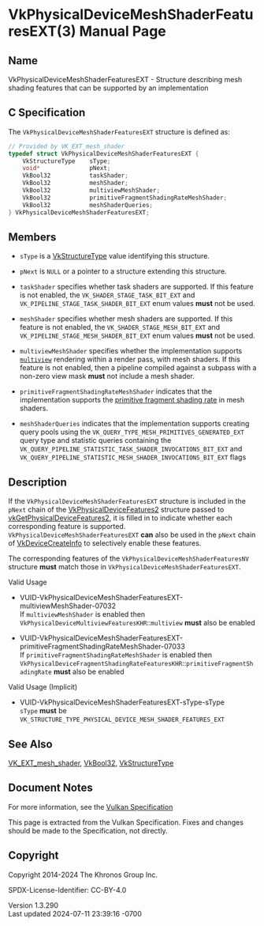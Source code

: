 # VkPhysicalDeviceMeshShaderFeaturesEXT(3) Manual Page

## Name

VkPhysicalDeviceMeshShaderFeaturesEXT - Structure describing mesh
shading features that can be supported by an implementation



## <a href="#_c_specification" class="anchor"></a>C Specification

The `VkPhysicalDeviceMeshShaderFeaturesEXT` structure is defined as:

``` c
// Provided by VK_EXT_mesh_shader
typedef struct VkPhysicalDeviceMeshShaderFeaturesEXT {
    VkStructureType    sType;
    void*              pNext;
    VkBool32           taskShader;
    VkBool32           meshShader;
    VkBool32           multiviewMeshShader;
    VkBool32           primitiveFragmentShadingRateMeshShader;
    VkBool32           meshShaderQueries;
} VkPhysicalDeviceMeshShaderFeaturesEXT;
```

## <a href="#_members" class="anchor"></a>Members

- `sType` is a [VkStructureType](https://registry.khronos.org/vulkan/specs/1.3-extensions/man/html/VkStructureType.html) value identifying
  this structure.

- `pNext` is `NULL` or a pointer to a structure extending this
  structure.

- <span id="features-taskShader"></span> `taskShader` specifies whether
  task shaders are supported. If this feature is not enabled, the
  `VK_SHADER_STAGE_TASK_BIT_EXT` and
  `VK_PIPELINE_STAGE_TASK_SHADER_BIT_EXT` enum values **must** not be
  used.

- <span id="features-meshShader"></span> `meshShader` specifies whether
  mesh shaders are supported. If this feature is not enabled, the
  `VK_SHADER_STAGE_MESH_BIT_EXT` and
  `VK_PIPELINE_STAGE_MESH_SHADER_BIT_EXT` enum values **must** not be
  used.

- <span id="features-multiview-mesh"></span> `multiviewMeshShader`
  specifies whether the implementation supports <a
  href="https://registry.khronos.org/vulkan/specs/1.3-extensions/html/vkspec.html#features-multiview"
  target="_blank" rel="noopener"><code>multiview</code></a> rendering
  within a render pass, with mesh shaders. If this feature is not
  enabled, then a pipeline compiled against a subpass with a non-zero
  view mask **must** not include a mesh shader.

- <span id="features-primitiveFragmentShadingRate-mesh"></span>
  `primitiveFragmentShadingRateMeshShader` indicates that the
  implementation supports the <a
  href="https://registry.khronos.org/vulkan/specs/1.3-extensions/html/vkspec.html#primsrast-fragment-shading-rate-primitive"
  target="_blank" rel="noopener">primitive fragment shading rate</a> in
  mesh shaders.

- <span id="features-meshShaderQueries"></span> `meshShaderQueries`
  indicates that the implementation supports creating query pools using
  the `VK_QUERY_TYPE_MESH_PRIMITIVES_GENERATED_EXT` query type and
  statistic queries containing the
  `VK_QUERY_PIPELINE_STATISTIC_TASK_SHADER_INVOCATIONS_BIT_EXT` and
  `VK_QUERY_PIPELINE_STATISTIC_MESH_SHADER_INVOCATIONS_BIT_EXT` flags

## <a href="#_description" class="anchor"></a>Description

If the `VkPhysicalDeviceMeshShaderFeaturesEXT` structure is included in
the `pNext` chain of the
[VkPhysicalDeviceFeatures2](https://registry.khronos.org/vulkan/specs/1.3-extensions/man/html/VkPhysicalDeviceFeatures2.html) structure
passed to
[vkGetPhysicalDeviceFeatures2](https://registry.khronos.org/vulkan/specs/1.3-extensions/man/html/vkGetPhysicalDeviceFeatures2.html), it is
filled in to indicate whether each corresponding feature is supported.
`VkPhysicalDeviceMeshShaderFeaturesEXT` **can** also be used in the
`pNext` chain of [VkDeviceCreateInfo](https://registry.khronos.org/vulkan/specs/1.3-extensions/man/html/VkDeviceCreateInfo.html) to
selectively enable these features.

The corresponding features of the `VkPhysicalDeviceMeshShaderFeaturesNV`
structure **must** match those in
`VkPhysicalDeviceMeshShaderFeaturesEXT`.

Valid Usage

- <a
  href="#VUID-VkPhysicalDeviceMeshShaderFeaturesEXT-multiviewMeshShader-07032"
  id="VUID-VkPhysicalDeviceMeshShaderFeaturesEXT-multiviewMeshShader-07032"></a>
  VUID-VkPhysicalDeviceMeshShaderFeaturesEXT-multiviewMeshShader-07032  
  If `multiviewMeshShader` is enabled then
  `VkPhysicalDeviceMultiviewFeaturesKHR`::`multiview` **must** also be
  enabled

- <a
  href="#VUID-VkPhysicalDeviceMeshShaderFeaturesEXT-primitiveFragmentShadingRateMeshShader-07033"
  id="VUID-VkPhysicalDeviceMeshShaderFeaturesEXT-primitiveFragmentShadingRateMeshShader-07033"></a>
  VUID-VkPhysicalDeviceMeshShaderFeaturesEXT-primitiveFragmentShadingRateMeshShader-07033  
  If `primitiveFragmentShadingRateMeshShader` is enabled then
  `VkPhysicalDeviceFragmentShadingRateFeaturesKHR`::`primitiveFragmentShadingRate`
  **must** also be enabled

Valid Usage (Implicit)

- <a href="#VUID-VkPhysicalDeviceMeshShaderFeaturesEXT-sType-sType"
  id="VUID-VkPhysicalDeviceMeshShaderFeaturesEXT-sType-sType"></a>
  VUID-VkPhysicalDeviceMeshShaderFeaturesEXT-sType-sType  
  `sType` **must** be
  `VK_STRUCTURE_TYPE_PHYSICAL_DEVICE_MESH_SHADER_FEATURES_EXT`

## <a href="#_see_also" class="anchor"></a>See Also

[VK_EXT_mesh_shader](https://registry.khronos.org/vulkan/specs/1.3-extensions/man/html/VK_EXT_mesh_shader.html),
[VkBool32](https://registry.khronos.org/vulkan/specs/1.3-extensions/man/html/VkBool32.html), [VkStructureType](https://registry.khronos.org/vulkan/specs/1.3-extensions/man/html/VkStructureType.html)

## <a href="#_document_notes" class="anchor"></a>Document Notes

For more information, see the <a
href="https://registry.khronos.org/vulkan/specs/1.3-extensions/html/vkspec.html#VkPhysicalDeviceMeshShaderFeaturesEXT"
target="_blank" rel="noopener">Vulkan Specification</a>

This page is extracted from the Vulkan Specification. Fixes and changes
should be made to the Specification, not directly.

## <a href="#_copyright" class="anchor"></a>Copyright

Copyright 2014-2024 The Khronos Group Inc.

SPDX-License-Identifier: CC-BY-4.0

Version 1.3.290  
Last updated 2024-07-11 23:39:16 -0700
